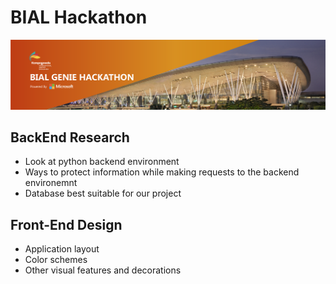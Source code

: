 # BIAL Hackathon
![](ImageAssets/hackathon_banner.png)

## BackEnd Research
- Look at python backend environment
- Ways to protect information while making requests to the backend environemnt
- Database best suitable for our project 

## Front-End Design
- Application layout
- Color schemes
- Other visual features and decorations